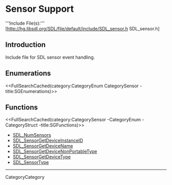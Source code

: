 
# Sensor Support

'''Include File(s):''' [http://hg.libsdl.org/SDL/file/default/include/SDL_sensor.h SDL_sensor.h]


## Introduction

Include file for SDL sensor event handling.

<!-- #Remove this line and the ## below to use this markup if it becomes relevant to this category -->
## Enumerations
<<FullSearchCached(category:CategoryEnum CategorySensor -title:SGEnumerations)>>

<!-- #== Structures == -->
<!-- #<<FullSearchCached(category:CategoryStruct CategorySensor -title:SGStructures)>> -->

## Functions
<<FullSearchCached(category:CategorySensor -CategoryEnum -CategoryStruct -title:SGFunctions)>>

<!-- # You may refresh cache using "?action=refresh" in URL or "More Actions -> Delete Cache" in menu. -->

<!-- BEGIN CATEGORY LIST -->
- [SDL_NumSensors](SDL_NumSensors)
- [SDL_SensorGetDeviceInstanceID](SDL_SensorGetDeviceInstanceID)
- [SDL_SensorGetDeviceName](SDL_SensorGetDeviceName)
- [SDL_SensorGetDeviceNonPortableType](SDL_SensorGetDeviceNonPortableType)
- [SDL_SensorGetDeviceType](SDL_SensorGetDeviceType)
- [SDL_SensorType](SDL_SensorType)
<!-- END CATEGORY LIST -->
----
CategoryCategory
